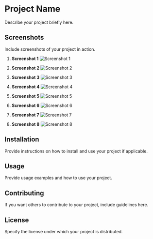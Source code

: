 # Project Name

Describe your project briefly here.

## Screenshots

Include screenshots of your project in action.

1. **Screenshot 1**
   ![Screenshot 1](screenshots/Simulator%20Screenshot%20-%20iPhone%2015%20Pro%20Max%20-%202024-06-18%20at%2019.10.20.png)

2. **Screenshot 2**
   ![Screenshot 2](screenshots/Simulator%20Screenshot%20-%20iPhone%2015%20Pro%20Max%20-%202024-06-18%20at%2019.11.17.png)

3. **Screenshot 3**
   ![Screenshot 3](screenshots/Simulator%20Screenshot%20-%20iPhone%2015%20Pro%20Max%20-%202024-06-18%20at%2019.11.30.png)

4. **Screenshot 4**
   ![Screenshot 4](screenshots/Simulator%20Screenshot%20-%20iPhone%2015%20Pro%20Max%20-%202024-06-18%20at%2019.23.24.png)

5. **Screenshot 5**
   ![Screenshot 5](screenshots/Simulator%20Screenshot%20-%20iPhone%2015%20Pro%20Max%20-%202024-06-18%20at%2019.23.32.png)

6. **Screenshot 6**
   ![Screenshot 6](screenshots/Simulator%20Screenshot%20-%20iPhone%2015%20Pro%20Max%20-%202024-06-18%20at%2019.23.39.png)

7. **Screenshot 7**
   ![Screenshot 7](screenshots/Simulator%20Screenshot%20-%20iPhone%2015%20Pro%20Max%20-%202024-06-18%20at%2019.23.45.png)

8. **Screenshot 8**
   ![Screenshot 8](screenshots/Simulator%20Screenshot%20-%20iPhone%2015%20Pro%20Max%20-%202024-06-18%20at%2019.24.07.png)

## Installation

Provide instructions on how to install and use your project if applicable.

## Usage

Provide usage examples and how to use your project.

## Contributing

If you want others to contribute to your project, include guidelines here.

## License

Specify the license under which your project is distributed.
